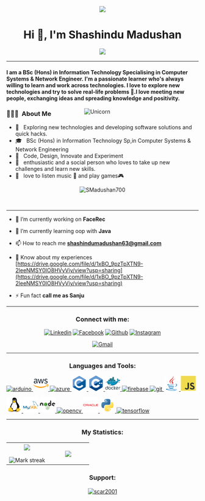 <p align="center">
  <img src="https://github.com/thompsonemerson/thompsonemerson/raw/master/cover-thompson.png" />
</p>
<h1 align="center">Hi 👋, I'm Shashindu Madushan</h1>
<p align="center">
  <a href="https://github.com/DenverCoder1/readme-typing-svg"><img src="https://readme-typing-svg.herokuapp.com?lines=Computer+System+and+Network+Engineer;Arduino+Project+Developer;%20AI%20|%20ML%20Enthusiast;Always%20learning%20new%20things;Exploring%20the%20Boundless%20World%20of%20Technology&center=true&width=500&height=50"></a>
</p>

<hr/>
<h4 align="left">I am a BSc (Hons) in Information Technology Specialising in Computer Systems & Network Engineer. I'm a passionate learner who's always willing to learn and work across technologies. I love to explore new technologies and try to solve real-life problems 🚀.I love meeting new people, exchanging ideas and spreading knowledge and positivity.</h4>

<img align="right" width=300px alt="Unicorn" src="https://c.tenor.com/GN73MKBawZYAAAAi/busy-cute.gif" />

<h3> 👨🏻‍💻 &nbsp;About Me </h3>

- 🤔 &nbsp; Exploring new technologies and developing software solutions and quick hacks.
- 🎓 &nbsp; BSc (Hons) in Information Technology Sp,in Computer Systems & Network Engineering
- 💼 &nbsp; Code, Design, Innovate and Experiment
- 💭 &nbsp; enthusiastic and a social person who loves to take up new challenges and learn new skills.
- 🍭 &nbsp; love to listen music 🎵 and play games🎮



<p align="center"> <img src="https://komarev.com/ghpvc/?username=SMadushan700&label=Profile%20views&color=0e75b6&style=flat" alt="SMadushan700" /> </p>

<p align="center"> <a href="https://twitter.com/" target="blank"><img src="https://img.shields.io/twitter/follow/?logo=twitter&style=for-the-badge" alt="" /></a> </p>

---


- 🔭 I’m currently working on **FaceRec**

- 🌱 I’m currently learning oop with **Java**

- 📫 How to reach me **shashindumadushan63@gmail.com**

- 📄 Know about my experiences [https://drive.google.com/file/d/1xBO_9pzTpXTN9-2leeNMSY0IO8HVyViy/view?usp=sharing](https://drive.google.com/file/d/1xBO_9pzTpXTN9-2leeNMSY0IO8HVyViy/view?usp=sharing)

- ⚡ Fun fact **call me as Sanju**


---

<h3 align="center">Connect with me:</h3>
<p align="center">
<a href="https://www.linkedin.com/in/shashindu-madushan-568645284/"><img alt="Linkedin" title="shashindu-madushan Linkedin" src="https://img.shields.io/badge/LinkedIn-0077B5?style=for-the-badge&logo=linkedin&logoColor=white"></a>
<a href="https://www.facebook.com/profile.php?id=61561569781688&mibextid=ZbWKwL"><img alt="Facebook" title="Shashindu Madushan FB" src="https://img.shields.io/badge/Facebook-1877F2?style=for-the-badge&logo=facebook&logoColor=white"></a>
<a href="https://github.com/SMadushan700"><img alt="Github" title="Shashindu MadushanGithub" src="https://img.shields.io/badge/GitHub-100000?style=for-the-badge&logo=github&logoColor=white"></a>
<a href="https://www.instagram.com/sanj_u2131"><img alt="Instagram" title="Shashindu Madushan Instagram" src="https://img.shields.io/badge/Instagram-E4405F?style=for-the-badge&logo=instagram&logoColor=white"></a>
 </p>
<p align="center">
  <a href="shashindumadushan63@gmail.com"><img alt="Gmail" title="Shashindu Madushan Gmail" src="https://img.shields.io/badge/Gmail-D14836?style=for-the-badge&logo=gmail&logoColor=white"></a>  
</p>

---

<h3 align="center">Languages and Tools:</h3>
<p align="left"> <a href="https://www.arduino.cc/" target="_blank" rel="noreferrer"> <img src="https://cdn.worldvectorlogo.com/logos/arduino-1.svg" alt="arduino" width="40" height="40"/> </a> <a href="https://aws.amazon.com" target="_blank" rel="noreferrer"> <img src="https://raw.githubusercontent.com/devicons/devicon/master/icons/amazonwebservices/amazonwebservices-original-wordmark.svg" alt="aws" width="40" height="40"/> </a> <a href="https://azure.microsoft.com/en-in/" target="_blank" rel="noreferrer"> <img src="https://www.vectorlogo.zone/logos/microsoft_azure/microsoft_azure-icon.svg" alt="azure" width="40" height="40"/> </a> <a href="https://www.cprogramming.com/" target="_blank" rel="noreferrer"> <img src="https://raw.githubusercontent.com/devicons/devicon/master/icons/c/c-original.svg" alt="c" width="40" height="40"/> </a> <a href="https://www.w3schools.com/cpp/" target="_blank" rel="noreferrer"> <img src="https://raw.githubusercontent.com/devicons/devicon/master/icons/cplusplus/cplusplus-original.svg" alt="cplusplus" width="40" height="40"/> </a> <a href="https://www.docker.com/" target="_blank" rel="noreferrer"> <img src="https://raw.githubusercontent.com/devicons/devicon/master/icons/docker/docker-original-wordmark.svg" alt="docker" width="40" height="40"/> </a> <a href="https://firebase.google.com/" target="_blank" rel="noreferrer"> <img src="https://www.vectorlogo.zone/logos/firebase/firebase-icon.svg" alt="firebase" width="40" height="40"/> </a> <a href="https://git-scm.com/" target="_blank" rel="noreferrer"> <img src="https://www.vectorlogo.zone/logos/git-scm/git-scm-icon.svg" alt="git" width="40" height="40"/> </a> <a href="https://www.java.com" target="_blank" rel="noreferrer"> <img src="https://raw.githubusercontent.com/devicons/devicon/master/icons/java/java-original.svg" alt="java" width="40" height="40"/> </a> <a href="https://developer.mozilla.org/en-US/docs/Web/JavaScript" target="_blank" rel="noreferrer"> <img src="https://raw.githubusercontent.com/devicons/devicon/master/icons/javascript/javascript-original.svg" alt="javascript" width="40" height="40"/> </a>
</p>
 <p align="left">
 <a href="https://www.linux.org/" target="_blank" rel="noreferrer"> <img src="https://raw.githubusercontent.com/devicons/devicon/master/icons/linux/linux-original.svg" alt="linux" width="40" height="40"/> </a> <a href="https://www.mysql.com/" target="_blank" rel="noreferrer"> <img src="https://raw.githubusercontent.com/devicons/devicon/master/icons/mysql/mysql-original-wordmark.svg" alt="mysql" width="40" height="40"/> </a> <a href="https://nodejs.org" target="_blank" rel="noreferrer"> <img src="https://raw.githubusercontent.com/devicons/devicon/master/icons/nodejs/nodejs-original-wordmark.svg" alt="nodejs" width="40" height="40"/> </a> <a href="https://opencv.org/" target="_blank" rel="noreferrer"> <img src="https://www.vectorlogo.zone/logos/opencv/opencv-icon.svg" alt="opencv" width="40" height="40"/> </a> <a href="https://www.oracle.com/" target="_blank" rel="noreferrer"> <img src="https://raw.githubusercontent.com/devicons/devicon/master/icons/oracle/oracle-original.svg" alt="oracle" width="40" height="40"/> </a> <a href="https://www.python.org" target="_blank" rel="noreferrer"> <img src="https://raw.githubusercontent.com/devicons/devicon/master/icons/python/python-original.svg" alt="python" width="40" height="40"/> </a> <a href="https://www.tensorflow.org" target="_blank" rel="noreferrer"> <img src="https://www.vectorlogo.zone/logos/tensorflow/tensorflow-icon.svg" alt="tensorflow" width="40" height="40"/> </a> </p>

---

</table>

<h3 align="center">My Statistics:</h3>
<p align="center">
<table align="center">
<tr border="none">
<td width="50%" align="center">
  
  <img  align="center"  src="https://github-readme-stats.vercel.app/api?username=SMadushan700&theme=ambient_gradient&show_icons=true&count_private=true" />
  <br></br>
  <img  title="🔥 Get streak stats for your profile at git.io/streak-stats" alt="Mark streak" src="https://github-readme-streak-stats.herokuapp.com/?user=SMadushan700&theme=ambient_gradient&hide_border=false" /> 
</td>
<td width="50%" align="center">

  <img  align="center"  src="https://github-readme-stats.anuraghazra1.vercel.app/api/top-langs/?username=SMadushan700&theme=midnight-purple&hide_border=false&no-bg=true&no-frame=true&langs_count=10"/>
  
  </td>
</tr>
</table>



<h3 align="center">Support:</h3>
<p align="center"><a href="https://www.buymeacoffee.com/scar2001"> <img align="center" src="https://cdn.buymeacoffee.com/buttons/v2/default-yellow.png" height="50" width="210" alt="scar2001" /></a></p>
